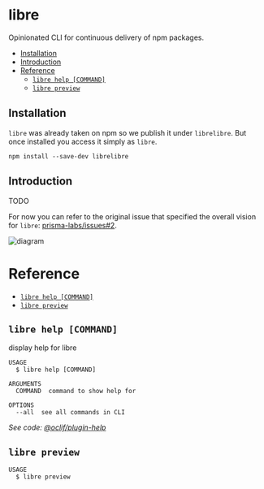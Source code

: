 # libre

Opinionated CLI for continuous delivery of npm packages.

<!-- START doctoc generated TOC please keep comment here to allow auto update -->
<!-- DON'T EDIT THIS SECTION, INSTEAD RE-RUN doctoc TO UPDATE -->

- [Installation](#installation)
- [Introduction](#introduction)
- [Reference](#reference)
  - [`libre help [COMMAND]`](#libre-help-command)
  - [`libre preview`](#libre-preview)

<!-- END doctoc generated TOC please keep comment here to allow auto update -->

## Installation

`libre` was already taken on npm so we publish it under `librelibre`. But once installed you access it simply as `libre`.

```
npm install --save-dev librelibre
```

## Introduction

TODO

For now you can refer to the original issue that specified the overall vision for `libre`: [prisma-labs/issues#2](https://github.com/prisma-labs/issues/issues/2).

![diagram](https://user-images.githubusercontent.com/284476/65810154-837d6580-e174-11e9-87e3-15ca31b66379.png)

# Reference

<!-- commands -->

- [`libre help [COMMAND]`](#libre-help-command)
- [`libre preview`](#libre-preview)

## `libre help [COMMAND]`

display help for libre

```
USAGE
  $ libre help [COMMAND]

ARGUMENTS
  COMMAND  command to show help for

OPTIONS
  --all  see all commands in CLI
```

_See code: [@oclif/plugin-help](https://github.com/oclif/plugin-help/blob/v2.2.1/src/commands/help.ts)_

## `libre preview`

```
USAGE
  $ libre preview
```

<!-- commandsstop -->
